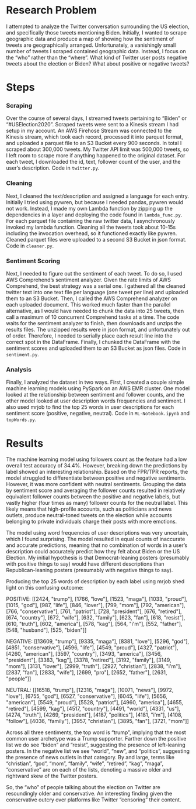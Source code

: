 # Research Problem

I attempted to analyze the Twitter conversation surrounding the US election, and specifically those tweets mentioning Biden. Initially, I wanted to scrape geographic data and produce a map of showing how the sentiment of tweets are geographically arranged. Unfortunately, a vanishingly small number of tweets I scraped contained geographic data. Instead, I focus on the “who” rather than the “where”. What kind of Twitter user posts negative tweets about the election or Biden? What about positive or negative tweets?

# Steps

### Scraping
Over the course of several days, I streamed tweets pertaining to “Biden” or “#USElection2020”. Scraped tweets were sent to a Kinesis stream I had setup in my account. An AWS Firehose Stream was connected to the Kinesis stream, which took each record, processed it into parquet format, and uploaded a parquet file to an S3 Bucket every 900 seconds. In total I scraped about 300,000 tweets. My Twitter API limit was 500,000 tweets, so I left room to scrape more if anything happened to the original dataset. For each tweet, I downloaded the id, text, follower count of the user, and the user’s description. Code in `twitter.py`.

### Cleaning	
Next, I cleaned the text/description and assigned a language for each entry. Initially I tried using pywren, but because I needed pandas, pywren would not work. Instead, I made my own Lambda function by zipping up the dependencies in a layer and deploying the code found in `lambda_func.py`. For each parquet file containing the raw twitter data, I asynchronously invoked my lambda function. Cleaning all the tweets took about 10-15s including the invocation overhead, so it functioned exactly like pywren. Cleaned parquet files were uploaded to a second S3 Bucket in json format. Code in `cleaner.py`.

### Sentiment Scoring
Next, I needed to figure out the sentiment of each tweet. To do so, I used AWS Comprehend’s sentiment analyzer. Given the rate limits of AWS Comprehend, the best strategy was a serial one. I gathered all the cleaned twitter text into one text file per language (one tweet per line) and uploaded them to an S3 Bucket. Then, I called the AWS Comprehend analyzer on each uploaded document. This worked much faster than the parallel alternative, as I would have needed to chunk the data into 25 tweets, then call a maximum of 10 concurrent Comprehend tasks at a time. The code waits for the sentiment analyzer to finish, then downloads and unzips the results files. The unzipped results were in json format, and unfortunately out of order. Therefore, I needed to serially place each result line into the correct spot in the DataFrame. Finally, I chunked the DataFrame with the sentiment scores and uploaded them to an S3 Bucket as json files. Code in `sentiment.py`.

### Analysis	
Finally, I analyzed the dataset in two ways. First, I created a couple simple machine learning models using PySpark on an AWS EMR cluster. One model looked at the relationship between sentiment and follower counts, and the other model looked at user description words frequencies and sentiment. I also used mrjob to find the top 25 words in user descriptions for each sentiment score (positive, negative, neutral). Code in `ML-Notebook.ipynb` and `topWords.py`.

# Results

The machine learning model using followers count as the feature had a low overall test accuracy of 34.4%. However, breaking down the predictions by label showed an interesting relationship. Based on the FPR/TPR reports, the model struggled to differentiate between positive and negative sentiments. However, it was more confident with neutral sentiments. Grouping the data by sentiment score and averaging the follower counts resulted in relatively equivalent follower counts between the positive and negative labels, but vastly higher (four times as many) follower counts for the neutral label. This likely means that high-profile accounts, such as politicians and news outlets, produce neutral-toned tweets on the election while accounts belonging to private individuals charge their posts with more emotions. 

The model using word frequencies of user descriptions was very uncertain, which I found surprising. The model resulted in equal counts of inaccurate and accurate predictions, meaning that no combination of words in a user’s description could accurately predict how they felt about Biden or the US Election. My initial hypothesis is that Democrat-leaning posters (presumably with positive things to say) would have different descriptions than Republican-leaning posters (presumably with negative things to say). 
	
Producing the top 25 words of description by each label using mrjob shed light on this confusing outcome:

POSITIVE: [[2424, "trump"], [1766, "love"], [1523, "maga"], [1033, "proud"], [1015, "god"], [987, "life"], [846, "lover"], [799, "mom"], [792, "american"], [766, "conservative"], [761, "patriot"], [728, "president"], [676, "retired"], [674, "country"], [672, "wife"], [632, "family"], [623, "fan"], [618, "resist"], [610, "truth"], [602, "america"], [578, "kag"], [564, "i'm"], [552, "father"], [548, "husband"], [525, "biden"]]

NEGATIVE: [[13609, "trump"], [9335, "maga"], [8381, "love"], [5296, "god"], [4851, "conservative"], [4596, "life"], [4549, "proud"], [4327, "patriot"], [4260, "american"], [3597, "country"], [3493, "america"], [3456, "president"], [3383, "kag"], [3378, "retired"], [3192, "family"], [3149, "mom"], [3131, "lover"], [2999, "truth"], [2927, "christian"], [2838, "i'm"], [2837, "fan"], [2833, "wife"], [2699, "pro"], [2652, "father"], [2631, "people"]]

NEUTRAL: [[16518, "trump"], [12316, "maga"], [10071, "news"], [9972, "love"], [6755, "god"], [6527, "conservative"], [6045, "life"], [5656, "american"], [5549, "proud"], [5528, "patriot"], [4960, "america"], [4655, "retired"], [4599, "kag"], [4517, "country"], [4491, "world"], [4331, "us"], [4274, "truth"], [4269, "president"], [4187, "politics"], [4181, "i'm"], [4108, "follow"], [4036, "family"], [3957, "christian"], [3895, "fan"], [3721, "mom"]]

Across all three sentiments, the top word is “trump”, implying that the most common user archetype was a Trump supporter. Farther down the positive list we do see “biden” and “resist”, suggesting the presence of left-leaning posters. In the negative list we see “world”, “new”, and “politics”, suggesting the presence of news outlets in that category. By and large, terms like “christian”, “god”, “mom”, “family”, “wife”, “retired”, “kag”, “maga”, “conservative” are on each of the lists, denoting a massive older and rightward skew of the Twitter posters. 

So, the “who” of people talking about the election on Twitter are resoundingly older and conservative. An interesting finding given the conservative outcry over platforms like Twitter “censoring” their content.
	
	
